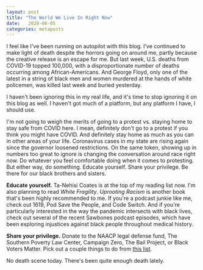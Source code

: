 ```yaml
---
layout: post
title: "The World We Live In Right Now"
date:   2020-06-05
categories: metaposts
---
```

I feel like I've been running on autopilot with this blog. I've continued to make light of death despite the horrors going on around me, partly because the creative release is an escape for me. But last week, U.S. deaths from COVID-19 topped 100,000, with a disproportionate number of deaths occurring among African-Americans. And George Floyd, only one of the latest in a string of black men and women murdered at the hands of white policemen, was killed last week and buried yesterday.

I haven't been ignoring this in my real life, and it's time to stop ignoring it on this blog as well. I haven't got much of a platform, but any platform I have, I should use.

I'm not going to weigh the merits of going to a protest vs. staying home to stay safe from COVID here. I mean, definitely don't go to a protest if you think you might have COVID. And definitely stay home as much as you can in other areas of your life. Coronavirus cases in my state are rising again since the governor loosened restrictions. On the same token, showing up in numbers too great to ignore is changing the conversation around race right now. Do whatever you feel comfortable doing when it comes to protesting. But either way, do something. Educate yourself. Share your privilege. Be there for our black brothers and sisters.

**Educate yourself.** Ta-Nehisi Coates is at the top of my reading list now. I'm also planning to read _White Fragility_. _Uprooting Racism_ is another book that's been highly recommended to me. If you're a podcast junkie like me, check out 1619, Pod Save the People, and Code Switch. And if you're particularly interested in the way the pandemic intersects with black lives, check out several of the recent Sawbones podcast episodes, which have been exploring injustices against black people throughout medical history.

**Share your privilege.** Donate to the NAACP legal defense fund, The Southern Poverty Law Center, Campaign Zero, The Bail Project, or Black Voters Matter. Pick out a couple things to do from [this list](https://medium.com/equality-includes-you/what-white-people-can-do-for-racial-justice-f2d18b0e0234).

No death scene today. There's been quite enough death lately.
